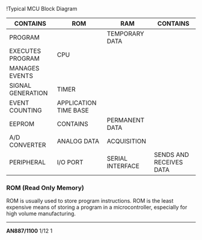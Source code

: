 !Typical MCU Block Diagram

| CONTAINS          | ROM              | RAM              | CONTAINS          |
|-------------------|------------------|------------------|--------------------|
| PROGRAM           |                  | TEMPORARY DATA   |                    |
| EXECUTES PROGRAM   | CPU              |                  |                    |
| MANAGES EVENTS    |                  |                  |                    |
| SIGNAL GENERATION  | TIMER            |                  |                    |
| EVENT COUNTING    | APPLICATION TIME BASE |              |                    |
| EEPROM            | CONTAINS        | PERMANENT DATA   |                    |
| A/D CONVERTER     | ANALOG DATA     | ACQUISITION      |                    |
| PERIPHERAL        | I/O PORT        | SERIAL INTERFACE | SENDS AND RECEIVES DATA |

### ROM (Read Only Memory)
ROM is usually used to store program instructions. ROM is the least expensive means of storing a program in a microcontroller, especially for high volume manufacturing.

----

**AN887/1100**
1/12
1